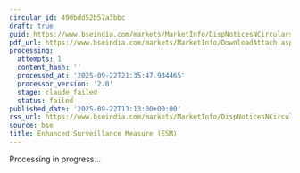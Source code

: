 ```yaml
---
circular_id: 490bdd52b57a3bbc
draft: true
guid: https://www.bseindia.com/markets/MarketInfo/DispNoticesNCirculars.aspx?Noticeid={432ADB26-D9AA-43F5-94D3-5216FD9E5FDC}&noticeno=20250922-26&dt=09/22/2025&icount=26&totcount=58&flag=0
pdf_url: https://www.bseindia.com/markets/MarketInfo/DownloadAttach.aspx?id=20250922-26&attachedId=5d794fbe-81fc-42c5-87e3-dba198f0dc90
processing:
  attempts: 1
  content_hash: ''
  processed_at: '2025-09-22T21:35:47.934465'
  processor_version: '2.0'
  stage: claude_failed
  status: failed
published_date: '2025-09-22T13:13:00+00:00'
rss_url: https://www.bseindia.com/markets/MarketInfo/DispNoticesNCirculars.aspx?Noticeid={432ADB26-D9AA-43F5-94D3-5216FD9E5FDC}&noticeno=20250922-26&dt=09/22/2025&icount=26&totcount=58&flag=0
source: bse
title: Enhanced Surveillance Measure (ESM)
---
```


Processing in progress...